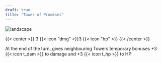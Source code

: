 ```yaml
---
draft: true
title: "Tower of Promises"
---
```


![landscape](/images/towers/towerS_79.png)

{{< center >}}
3 {{< icon "dmg" >}}3 {{< icon "hp" >}}
{{< /center >}}

At the end of the turn, gives neighbouring Towers temporary bonuses +3 {{< icon t_dam >}} to damage and +3 {{< icon t_hp >}} to HP